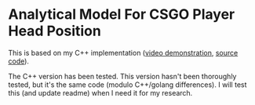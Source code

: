# Analytical Model For CSGO Player Head Position
This is based on my C++ implementation ([video demonstration](https://youtu.be/R3V5nBen-3U), [source code](https://github.com/David-Durst/csknow/blob/5d3906bbb232a09a2bbcff30d8f4c7f5d549f654/analytics/include/geometry.h#L188-L208)).

The C++ version has been tested. This version hasn't been thoroughly tested, but it's the same code (modulo C++/golang differences). I will test this (and update readme) when I need it for my research.
